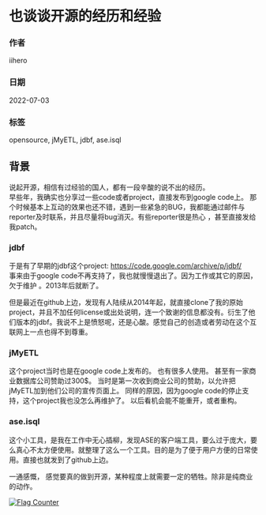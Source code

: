 # 也谈谈开源的经历和经验

### 作者

iihero

### 日期

2022-07-03

### 标签

opensource, jMyETL, jdbf, ase.isql

## 背景

说起开源，相信有过经验的国人，都有一段辛酸的说不出的经历。  
早些年，我确实也分享过一些code或者project，直接发布到google code上。  那个时候基本上互动的效果也还不错，遇到一些紧急的BUG，我都能通过邮件与reporter及时联系，并且尽量将bug消灭。有些reporter很是热心 ，甚至直接发给我patch。  

### jdbf

于是有了早期的jdbf这个project:  https://code.google.com/archive/p/jdbf/  
事来由于google code不再支持了，我也就慢慢退出了。因为工作或其它的原因，欠于维护 。2013年后就断了。

但是最近在github上边，发现有人陆续从2014年起，就直接clone了我的原始project，并且不加任何license或出处说明，连一个致谢的信息都没有。衍生了他们版本的jdbf。我说不上是愤怒呢，还是心酸。感觉自己的创造或者劳动在这个互联网上一点也得不到尊重。

### jMyETL

这个project当时也是在google code上发布的。 也有很多人使用。 甚至有一家商业数据库公司赞助过300$。 当时是第一次收到商业公司的赞助，以允许把jMyETL加到他们公司的宣传页面上。  同样的原因，因为google code的停止支持，这个project我也没怎么再维护了。 以后看机会能不能重开，或者重构。  

### ase.isql

这个小工具，是我在工作中无心插柳，发现ASE的客户端工具，要么过于庞大，要么真心不太方便使用。就整理了这么一个工具。目的是为了便于用户方便的日常使用。直接也就发到了github上边。

一通感慨， 感觉要真的做到开源，某种程度上就需要一定的牺牲。除非是纯商业的动作。 

<a rel="nofollow"  href="https://info.flagcounter.com/tFcK"><img src="https://s11.flagcounter.com/countxl/tFcK/bg_FFFFFF/txt_000000/border_CCCCCC/columns_2/maxflags_10/viewers_0/labels_1/pageviews_1/flags_0/percent_0/" alt="Flag Counter" border="0" alt="Flag Counter"  border="0"></a> 
